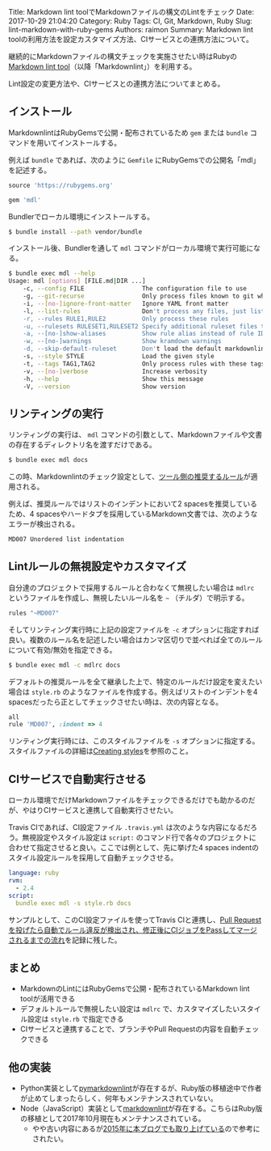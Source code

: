 Title: Markdown lint toolでMarkdownファイルの構文のLintをチェック
Date: 2017-10-29 21:04:20
Category: Ruby
Tags: CI, Git, Markdown, Ruby
Slug: lint-markdown-with-ruby-gems
Authors: raimon
Summary: Markdown lint toolの利用方法を設定カスタマイズ方法、CIサービスとの連携方法について。

継続的にMarkdownファイルの構文チェックを実施させたい時はRubyの[Markdown lint tool](https://github.com/markdownlint/markdownlint)（以降「Markdownlint」）を利用する。

Lint設定の変更方法や、CIサービスとの連携方法についてまとめる。

## インストール

MarkdownlintはRubyGemsで公開・配布されているため `gem` または `bundle` コマンドを用いてインストールする。

例えば `bundle` であれば、次のように `Gemfile` にRubyGemsでの公開名「mdl」を記述する。

```ruby
source 'https://rubygems.org'

gem 'mdl'
```

Bundlerでローカル環境にインストールする。

```sh
$ bundle install --path vendor/bundle
```

インストール後、Bundlerを通して `mdl` コマンドがローカル環境で実行可能になる。

```sh
$ bundle exec mdl --help
Usage: mdl [options] [FILE.md|DIR ...]
    -c, --config FILE                The configuration file to use
    -g, --git-recurse                Only process files known to git when given a directory
    -i, --[no-]ignore-front-matter   Ignore YAML front matter
    -l, --list-rules                 Don't process any files, just list enabled rules
    -r, --rules RULE1,RULE2          Only process these rules
    -u, --rulesets RULESET1,RULESET2 Specify additional ruleset files to load
    -a, --[no-]show-aliases          Show rule alias instead of rule ID when viewing rules
    -w, --[no-]warnings              Show kramdown warnings
    -d, --skip-default-ruleset       Don't load the default markdownlint ruleset
    -s, --style STYLE                Load the given style
    -t, --tags TAG1,TAG2             Only process rules with these tags
    -v, --[no-]verbose               Increase verbosity
    -h, --help                       Show this message
    -V, --version                    Show version
```

## リンティングの実行

リンティングの実行は、 `mdl` コマンドの引数として、Markdownファイルや文書の存在するディレクトリ名を渡すだけである。

```sh
$ bundle exec mdl docs
```

この時、Markdownlintのチェック設定として、[ツール側の推奨するルール](https://github.com/markdownlint/markdownlint/blob/master/docs/RULES.md)が適用される。

例えば、推奨ルールではリストのインデントにおいて2 spacesを推奨しているため、4 spacesやハードタブを採用しているMarkdown文書では、次のようなエラーが検出される。

```sh
MD007 Unordered list indentation
```

## Lintルールの無視設定やカスタマイズ

自分達のプロジェクトで採用するルールと合わなくて無視したい場合は `mdlrc` というファイルを作成し、無視したいルール名を `~` （チルダ）で明示する。

```sh
rules "~MD007"
```

そしてリンティング実行時に上記の設定ファイルを `-c` オプションに指定すれば良い。複数のルール名を記述したい場合はカンマ区切りで並べれば全てのルールについて有効/無効を指定できる。

```sh
$ bundle exec mdl -c mdlrc docs
```

デフォルトの推奨ルールを全て継承した上で、特定のルールだけ設定を変えたい場合は `style.rb` のようなファイルを作成する。例えばリストのインデントを4 spacesだったら正としてチェックさせたい時は、次の内容となる。

```ruby
all
rule 'MD007', :indent => 4
```

リンティング実行時には、このスタイルファイルを `-s` オプションに指定する。スタイルファイルの詳細は[Creating styles](https://github.com/markdownlint/markdownlint/blob/master/docs/creating_styles.md)を参照のこと。

## CIサービスで自動実行させる

ローカル環境でだけMarkdownファイルをチェックできるだけでも助かるのだが、やはりCIサービスと連携して自動実行させたい。

Travis CIであれば、CI設定ファイル `.travis.yml` は次のような内容になるだろう。無視設定やスタイル設定は `script:` のコマンド行で各々のプロジェクトに合わせて指定させると良い。ここでは例として、先に挙げた4 spaces indentのスタイル設定ルールを採用して自動チェックさせる。

```yaml
language: ruby
rvm:
  - 2.4
script:
  bundle exec mdl -s style.rb docs
```

サンプルとして、このCI設定ファイルを使ってTravis CIと連携し、[Pull Requestを投げたら自動でルール違反が検出され、修正後にCIジョブをPassしてマージされるまでの流れ](https://github.com/raimon49/use-markdownlint-sample/pull/1)を記録に残した。

## まとめ

* MarkdownのLintにはRubyGemsで公開・配布されているMarkdown lint toolが活用できる
* デフォルトルールで無視したい設定は `mdlrc` で、カスタマイズしたいスタイル設定は `style.rb` で指定できる
* CIサービスと連携することで、ブランチやPull Requestの内容を自動チェックできる

## 他の実装

* Python実装として[pymarkdownlint](https://github.com/jorisroovers/pymarkdownlint)が存在するが、Ruby版の移植途中で作者が止めてしまったらしく、何年もメンテナンスされていない。
* Node（JavaScript）実装として[markdownlint](https://github.com/DavidAnson/markdownlint)が存在する。こちらはRuby版の移植として2017年10月現在もメンテナンスされている。
    * やや古い内容にあるが[2015年に本ブログでも取り上げている](http://raimon49.github.io/2015/05/01/lint-markdown-at-commit.html)ので参考にされたい。
